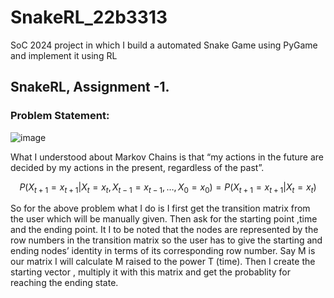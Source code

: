 # SnakeRL_22b3313
SoC 2024 project in which I build a automated Snake Game using PyGame and implement it using RL

## SnakeRL, Assignment -1.

### Problem Statement:

![image](https://github.com/lvl0goblin/SnakeRL_22b3313/assets/172357113/bd58ef70-e4ed-46e2-81fb-f81f538ae93f)

What I understood about Markov Chains is that “my actions in the future are decided by my actions in the present, regardless of the past”.

$$
P(X_{t+1} = x_{t+1} | X_t = x_t, X_{t-1} = x_{t-1}, \ldots, X_0 = x_0) = P(X_{t+1} = x_{t+1} | X_t = x_t)
$$


  So for the above problem what I do is I first get the transition matrix from the user which will be manually given. Then ask for the starting point ,time and the ending point. It I to be noted that the nodes are represented by the row numbers in the transition matrix so the user has to give the starting and ending nodes’ identity in terms of its corresponding row number.
  Say M is our matrix I will calculate M raised to the power T (time). Then I  create the starting vector , multiply it with this matrix and get the probablity for reaching the ending state.
 
